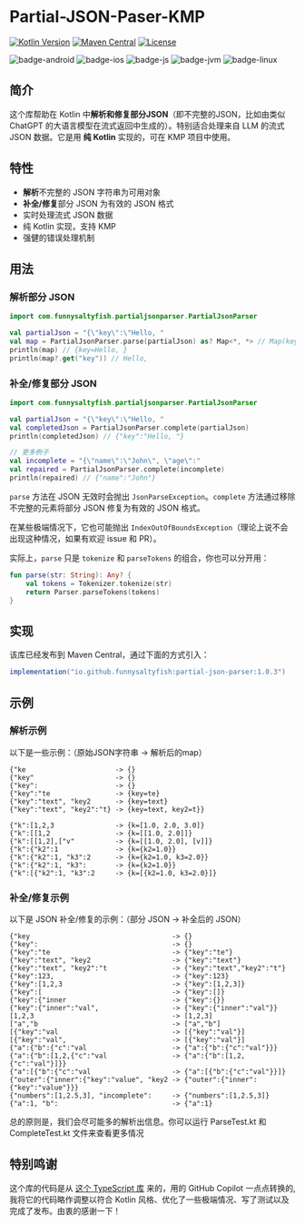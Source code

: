 # Partial-JSON-Paser-KMP

[![Kotlin Version](https://img.shields.io/badge/Kotlin-2.2.0-B125EA?logo=kotlin)](https://kotlinlang.org)
[![Maven Central](https://img.shields.io/maven-central/v/io.github.funnysaltyfish/partial-json-parser.svg?label=Maven%20Central)](https://central.sonatype.com/artifact/de.peilicke.sascha/kase64)
[![License](http://img.shields.io/:License-Apache-blue.svg)](http://www.apache.org/licenses/LICENSE-2.0.html)

![badge-android](http://img.shields.io/badge/Platform-Android-brightgreen.svg?logo=android)
![badge-ios](http://img.shields.io/badge/Platform-iOS-orange.svg?logo=apple)
![badge-js](http://img.shields.io/badge/Platform-NodeJS-yellow.svg?logo=javascript)
![badge-jvm](http://img.shields.io/badge/Platform-JVM-red.svg?logo=openjdk)
![badge-linux](http://img.shields.io/badge/Platform-Linux-lightgrey.svg?logo=linux)

## 简介

这个库帮助在 Kotlin 中**解析和修复部分JSON**（即不完整的JSON，比如由类似 ChatGPT 的大语言模型在流式返回中生成的）。特别适合处理来自 LLM 的流式 JSON 数据。它是用 **纯 Kotlin** 实现的，可在 KMP 项目中使用。

## 特性
- **解析**不完整的 JSON 字符串为可用对象
- **补全/修复**部分 JSON 为有效的 JSON 格式
- 实时处理流式 JSON 数据
- 纯 Kotlin 实现，支持 KMP
- 强健的错误处理机制

## 用法

### 解析部分 JSON

```kotlin
import com.funnysaltyfish.partialjsonparser.PartialJsonParser

val partialJson = "{\"key\":\"Hello, "
val map = PartialJsonParser.parse(partialJson) as? Map<*, *> // Map(key=Hello, )
println(map) // {key=Hello, }
println(map?.get("key")) // Hello,
```

### 补全/修复部分 JSON

```kotlin
import com.funnysaltyfish.partialjsonparser.PartialJsonParser

val partialJson = "{\"key\":\"Hello, "
val completedJson = PartialJsonParser.complete(partialJson)
println(completedJson) // {"key":"Hello, "}

// 更多例子
val incomplete = "{\"name\":\"John\", \"age\":"
val repaired = PartialJsonParser.complete(incomplete)
println(repaired) // {"name":"John"}
```

`parse` 方法在 JSON 无效时会抛出 `JsonParseException`。`complete` 方法通过移除不完整的元素将部分 JSON 修复为有效的 JSON 格式。

在某些极端情况下，它也可能抛出 `IndexOutOfBoundsException`（理论上说不会出现这种情况，如果有欢迎 issue 和 PR）。

实际上，`parse` 只是 `tokenize` 和 `parseTokens` 的组合，你也可以分开用：

```kotlin
fun parse(str: String): Any? {
    val tokens = Tokenizer.tokenize(str)
    return Parser.parseTokens(tokens)
}
```

## 实现

该库已经发布到 Maven Central，通过下面的方式引入：

```groovy
implementation("io.github.funnysaltyfish:partial-json-parser:1.0.3")
```

## 示例

### 解析示例
以下是一些示例：（原始JSON字符串 -> 解析后的map）
```
{"ke                      -> {}
{"key"                    -> {}
{"key":                   -> {}
{"key":"te                -> {key=te}
{"key":"text", "key2      -> {key=text}
{"key":"text", "key2":"t} -> {key=text, key2=t}}

{"k":[1,2,3               -> {k=[1.0, 2.0, 3.0]}
{"k":[[1,2                -> {k=[[1.0, 2.0]]}
{"k":[[1,2],["v"          -> {k=[[1.0, 2.0], [v]]}
{"k":{"k2":1              -> {k={k2=1.0}}
{"k":{"k2":1, "k3":2      -> {k={k2=1.0, k3=2.0}}
{"k":{"k2":1, "k3":       -> {k={k2=1.0}}
{"k":[{"k2":1, "k3":2     -> {k=[{k2=1.0, k3=2.0}]}
```

### 补全/修复示例
以下是 JSON 补全/修复的示例：（部分 JSON -> 补全后的 JSON）
```
{"key                                   -> {}
{"key":                                 -> {}
{"key":"te                              -> {"key":"te"}
{"key":"text", "key2                    -> {"key":"text"}
{"key":"text", "key2":"t                -> {"key":"text","key2":"t"}
{"key":123,                             -> {"key":123}
{"key":[1,2,3                           -> {"key":[1,2,3]}
{"key":[                                -> {"key":[]}
{"key":{"inner                          -> {"key":{}}
{"key":{"inner":"val",                  -> {"key":{"inner":"val"}}
[1,2,3                                  -> [1,2,3]
["a","b                                 -> ["a","b"]
[{"key":"val                            -> [{"key":"val"}]
[{"key":"val",                          -> [{"key":"val"}]
{"a":{"b":{"c":"val                     -> {"a":{"b":{"c":"val"}}}
{"a":{"b":[1,2,{"c":"val                -> {"a":{"b":[1,2,{"c":"val"}]}}
{"a":[{"b":{"c":"val                    -> {"a":[{"b":{"c":"val"}}]}
{"outer":{"inner":{"key":"value", "key2 -> {"outer":{"inner":{"key":"value"}}}
{"numbers":[1,2.5,3], "incomplete":     -> {"numbers":[1,2.5,3]}
{"a":1, "b":                            -> {"a":1}
```

总的原则是，我们会尽可能多的解析出信息。你可以运行 ParseTest.kt 和 CompleteTest.kt 文件来查看更多情况

## 特别鸣谢
这个库的代码是从 [这个 TypeScript 库](https://github.com/SimonTart/json-fragment-parser) 来的，用的 GitHub Copilot 一点点转换的, 我将它的代码略作调整以符合 Kotlin 风格、优化了一些极端情况、写了测试以及完成了发布。由衷的感谢一下！